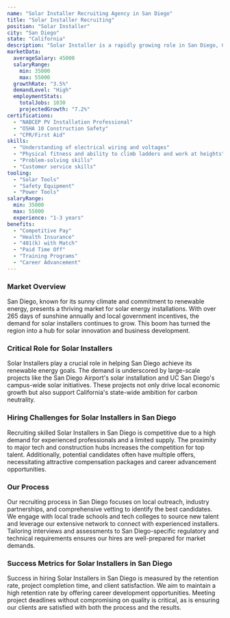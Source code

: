 ```yaml
---
name: "Solar Installer Recruiting Agency in San Diego"
title: "Solar Installer Recruiting"
position: "Solar Installer"
city: "San Diego"
state: "California"
description: "Solar Installer is a rapidly growing role in San Diego, California, where there is a strong demand for certified professionals to install, maintain, and repair solar panel systems."
marketData:
  averageSalary: 45000
  salaryRange:
    min: 35000
    max: 55000
  growthRate: "3.5%"
  demandLevel: "High"
  employmentStats:
    totalJobs: 1030
    projectedGrowth: "7.2%"
certifications:
  - "NABCEP PV Installation Professional"
  - "OSHA 10 Construction Safety"
  - "CPR/First Aid"
skills:
  - "Understanding of electrical wiring and voltages"
  - "Physical fitness and ability to climb ladders and work at heights"
  - "Problem-solving skills"
  - "Customer service skills"
tooling:
  - "Solar Tools"
  - "Safety Equipment"
  - "Power Tools"
salaryRange:
  min: 35000
  max: 55000
  experience: "1-3 years"
benefits:
  - "Competitive Pay"
  - "Health Insurance"
  - "401(k) with Match"
  - "Paid Time Off"
  - "Training Programs"
  - "Career Advancement"
---
```


### Market Overview
San Diego, known for its sunny climate and commitment to renewable energy, presents a thriving market for solar energy installations. With over 265 days of sunshine annually and local government incentives, the demand for solar installers continues to grow. This boom has turned the region into a hub for solar innovation and business development.

### Critical Role for Solar Installers
Solar Installers play a crucial role in helping San Diego achieve its renewable energy goals. The demand is underscored by large-scale projects like the San Diego Airport's solar installation and UC San Diego's campus-wide solar initiatives. These projects not only drive local economic growth but also support California's state-wide ambition for carbon neutrality.

### Hiring Challenges for Solar Installers in San Diego
Recruiting skilled Solar Installers in San Diego is competitive due to a high demand for experienced professionals and a limited supply. The proximity to major tech and construction hubs increases the competition for top talent. Additionally, potential candidates often have multiple offers, necessitating attractive compensation packages and career advancement opportunities.

### Our Process
Our recruiting process in San Diego focuses on local outreach, industry partnerships, and comprehensive vetting to identify the best candidates. We engage with local trade schools and tech colleges to source new talent and leverage our extensive network to connect with experienced installers. Tailoring interviews and assessments to San Diego-specific regulatory and technical requirements ensures our hires are well-prepared for market demands.

### Success Metrics for Solar Installers in San Diego
Success in hiring Solar Installers in San Diego is measured by the retention rate, project completion time, and client satisfaction. We aim to maintain a high retention rate by offering career development opportunities. Meeting project deadlines without compromising on quality is critical, as is ensuring our clients are satisfied with both the process and the results.